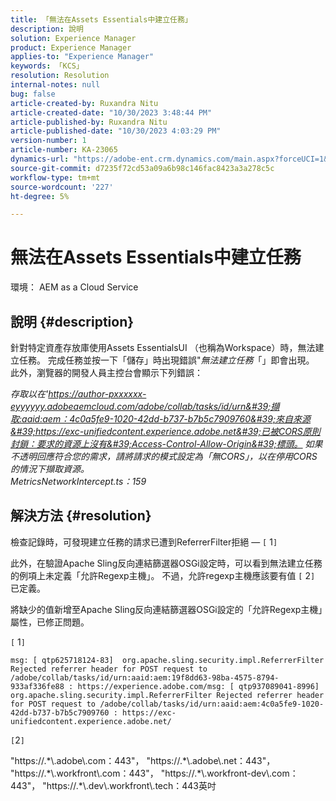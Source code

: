 ```yaml
---
title: 「無法在Assets Essentials中建立任務」
description: 說明
solution: Experience Manager
product: Experience Manager
applies-to: "Experience Manager"
keywords: 「KCS」
resolution: Resolution
internal-notes: null
bug: false
article-created-by: Ruxandra Nitu
article-created-date: "10/30/2023 3:48:44 PM"
article-published-by: Ruxandra Nitu
article-published-date: "10/30/2023 4:03:29 PM"
version-number: 1
article-number: KA-23065
dynamics-url: "https://adobe-ent.crm.dynamics.com/main.aspx?forceUCI=1&pagetype=entityrecord&etn=knowledgearticle&id=fde700cb-3b77-ee11-8179-6045bd006295"
source-git-commit: d7235f72cd53a09a6b98c146fac8423a3a278c5c
workflow-type: tm+mt
source-wordcount: '227'
ht-degree: 5%

---
```


# 無法在Assets Essentials中建立任務


環境：
AEM as a Cloud Service

## 說明 {#description}


針對特定資產存放庫使用Assets EssentialsUI （也稱為Workspace）時，無法建立任務。
完成任務並按一下「儲存」時出現錯誤&quot;*無法建立任務*「」即會出現。 
此外，瀏覽器的開發人員主控台會顯示下列錯誤：

*存取以在&#39;https://author-pxxxxxx-eyyyyyy.adobeaemcloud.com/adobe/collab/tasks/id/urn&#39;擷取:aaid:aem：4c0a5fe9-1020-42dd-b737-b7b5c7909760&#39;來自來源&#39;https://exc-unifiedcontent.experience.adobe.net&#39;已被CORS原則封鎖：要求的資源上沒有&#39;Access-Control-Allow-Origin&#39;標頭。 如果不透明回應符合您的需求，請將請求的模式設定為「無CORS」，以在停用CORS的情況下擷取資源。
<br>MetricsNetworkIntercept.ts：159*


## 解決方法 {#resolution}


檢查記錄時，可發現建立任務的請求已遭到ReferrerFilter拒絕 —  `[` 1`]`

此外，在驗證Apache Sling反向連結篩選器OSGi設定時，可以看到無法建立任務的例項上未定義「允許Regexp主機」。
不過，允許regexp主機應該要有值 `[` 2`]`  已定義。

將缺少的值新增至Apache Sling反向連結篩選器OSGi設定的「允許Regexp主機」屬性，已修正問題。

`[` 1`]`




```
msg: [ qtp625718124-83]  org.apache.sling.security.impl.ReferrerFilter Rejected referrer header for POST request to /adobe/collab/tasks/id/urn:aaid:aem:19f8dd63-98ba-4575-8794-933af336fe88 : https://experience.adobe.com/msg: [ qtp937089041-8996]  org.apache.sling.security.impl.ReferrerFilter Rejected referrer header for POST request to /adobe/collab/tasks/id/urn:aaid:aem:4c0a5fe9-1020-42dd-b737-b7b5c7909760 : https://exc-unifiedcontent.experience.adobe.net/
```


`[`2`]`

&quot;https://.\*\\.adobe\\.com：443&quot;， &quot;https://.\*\\.adobe\\.net：443&quot;， &quot;https://.\*\\.workfront\\.com：443&quot;， &quot;https://.\*\\.workfront-dev\\.com：443&quot;， &quot;https://.\*\\.dev\\.workfront\\.tech：443英吋
